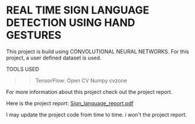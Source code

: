 # REAL TIME SIGN LANGUAGE DETECTION USING HAND GESTURES

This project is build using CONVOLUTIONAL NEURAL NETWORKS.
For this project, a user defined dataset is used.

TOOLS USED 
>>  TensorFlow:
>>  Open CV
>>   Numpy
>>   cvzone
        
 


For more information about this project check out the project report.

Here is the project report:  [Sign_language_report.pdf](https://github.com/Hezron26/sign-language-translation/files/10469691/Sign_language_report.pdf)

I may update the project code from time to time. i won't the project report. 
